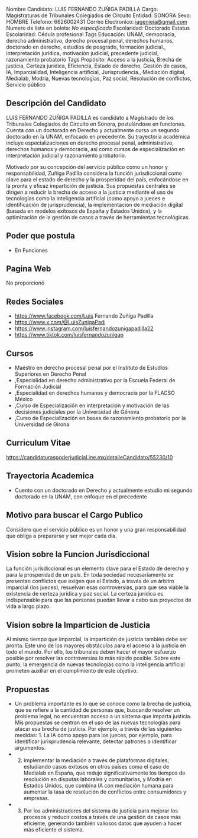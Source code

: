 Nombre Candidato: LUIS FERNANDO ZUÑIGA PADILLA
Cargo: Magistraturas de Tribunales Colegiados de Circuito
Entidad: SONORA
Sexo: HOMBRE
Telefono: 6626002431
Correo Electronico: iagenieia@gmail.com
Numero de lista en boleta: *No especificado*
Escolaridad: Doctorado
Estatus Escolaridad: Cédula profesional
Tags Educación: UNAM, democracia, derecho administrativo, derecho procesal penal, derechos humanos, doctorado en derecho, estudios de posgrado, formación judicial., interpretación jurídica, motivación judicial, precedente judicial, razonamiento probatorio
Tags Propósito: Acceso a la justicia, Brecha de justicia, Certeza jurídica, Eficiencia, Estado de derecho, Gestión de casos, IA, Imparcialidad, Inteligencia artificial, Jurisprudencia., Mediación digital, Medialab, Modria, Nuevas tecnologías, Paz social, Resolución de conflictos, Servicio público


## Descripción del Candidato 

LUIS FERNANDO ZUÑIGA PADILLA es candidato a Magistrado de los Tribunales Colegiados de Circuito en Sonora, postulándose en funciones. Cuenta con un doctorado en Derecho y actualmente cursa un segundo doctorado en la UNAM, enfocado en precedente. Su trayectoria académica incluye especializaciones en derecho procesal penal, administrativo, derechos humanos y democracia, así como cursos de especialización en interpretación judicial y razonamiento probatorio.

Motivado por su concepción del servicio público como un honor y responsabilidad, Zuñiga Padilla considera la función jurisdiccional como clave para el estado de derecho y la prosperidad del país, enfocándose en la pronta y eficaz impartición de justicia. Sus propuestas centrales se dirigen a reducir la brecha de acceso a la justicia mediante el uso de tecnologías como la inteligencia artificial (como apoyo a jueces e identificación de jurisprudencia), la implementación de mediación digital (basada en modelos exitosos de España y Estados Unidos), y la optimización de la gestión de casos a través de herramientas tecnológicas.


## Poder que postula

- En Funciones


## Pagina Web

No proporcionó


## Redes Sociales

- https://www.facebook.com/Luis Fernando Zuñiga Padilla
- https://www.x.com/@LuisZunigaPadi
- https://www.instagram.com/luisfernandozunigapadilla22
- https://www.tiktok.com/luisfernandozunigap


## Cursos

- Maestro en derecho procesal penal por el Instituto de Estudios Superiores en Derecho Penal
- ,Especialidad en derecho administrativo por la Escuela Federal de Formación Judicial
- ,Especialidad en derechos humanos y democracia por la FLACSO México
- ,Curso de Especialización en interpretación y motivación de las decisiones judiciales por la Universidad de Génova
- ,Curso de Especialización en bases de razonamiento probatorio por la Universidad de Girona


## Curriculum Vitae

https://candidaturaspoderjudicial.ine.mx/detalleCandidato/55230/10


## Trayectoria Academica

- Cuento con un doctorado en Derecho y actualmente estudio mi segundo doctorado en la UNAM, con enfoque en el precedente


## Motivo para buscar el Cargo Publico

Considero que el servicio público es un honor y una gran responsabilidad que obliga a prepararse y ser mejor cada día.


## Vision sobre la Funcion Jurisdiccional

La función jurisdiccional es un elemento clave para el Estado de derecho y para la prosperidad de un país. En toda sociedad necesariamente se presentan conflictos que exigen que el Estado, a través de un árbitro imparcial (los jueces), resuelvan esas controversias, para que sea viable la existencia de certeza jurídica y paz social. La certeza jurídica es indispensable para que las personas puedan llevar a cabo sus proyectos de vida a largo plazo.


## Vision sobre la Imparticion de Justicia

Al mismo tiempo que imparcial, la impartición de justicia también debe ser pronta. Este uno de los mayores obstáculos para el acceso a la justicia en todo el mundo. Por ello, los tribunales deben hacer el mayor esfuerzo posible por resolver las controversias lo más rápido posible. Sobre este punto, la emergencia de nuevas tecnologías como la inteligencia artificial prometen auxiliar en el cumplimiento de este objetivo.


## Propuestas

- Un problema importante es lo que se conoce como la brecha de justicia, que se refiere a la cantidad de personas que, buscando resolver un problema legal, no encuentran acceso a un sistema que imparta justicia. Mis propuestas se centran en el uso de las nuevas tecnologías para atacar esa brecha de justicia. Por ejemplo, a través de las siguientes medidas: 1. La IA como apoyo para los jueces, por ejemplo, para identificar jurisprudencia relevante, detectar patrones o identificar argumentos.
- 2. Implementar la mediación a través de plataformas digitales, estudiando casos exitosos en otros países como el caso de Medialab en España, que redujo significativamente los tiempos de resolución en disputas laborales y comunitarias, y Modria en Estados Unidos, que combina IA con mediación humana para aumentar la tasa de resolución de conflictos entre consumidores y empresas.
- 3. Por los administradores del sistema de justicia para mejorar los procesos y reducir costos a través de una gestión de casos más eficiente, generando también valiosos datos que ayuden a hacer más eficiente el sistema.

